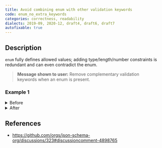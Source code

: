 ```yaml
---
title: Avoid combining enum with other validation keywords
code: enum_no_extra_keywords
categories: correctness, readability
dialects: 2019-09, 2020-12, draft4, draft6, draft7
autofixable: true
---
```


## Description
`enum` fully defines allowed values; adding type/length/number constraints is redundant and can even contradict the enum.

> **Message shown to user:**
> Remove complementary validation keywords when an enum is present.

### Example 1
<details><summary>Before</summary>

```json
{
  "$schema": "https://json-schema.org/draft/2020-12/schema",
  "type": "string",
  "enum": [
    "one",
    "two"
  ],
  "minLength": 3
}
```
</details>

<details><summary>After</summary>

```json
{
  "$schema": "https://json-schema.org/draft/2020-12/schema",
  "enum": [
    "one",
    "two"
  ]
}
```
</details>

## References
* <https://github.com/orgs/json-schema-org/discussions/323#discussioncomment-4898765>
